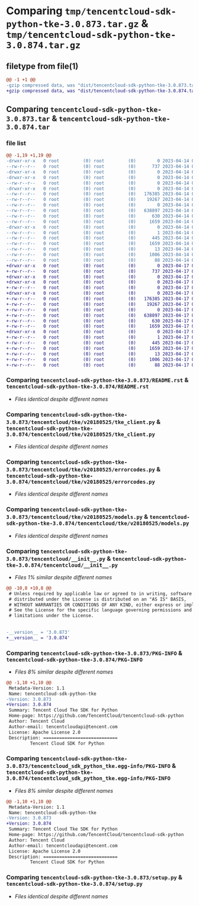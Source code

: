 # Comparing `tmp/tencentcloud-sdk-python-tke-3.0.873.tar.gz` & `tmp/tencentcloud-sdk-python-tke-3.0.874.tar.gz`

## filetype from file(1)

```diff
@@ -1 +1 @@
-gzip compressed data, was "dist/tencentcloud-sdk-python-tke-3.0.873.tar", last modified: Fri Apr 14 00:59:43 2023, max compression
+gzip compressed data, was "dist/tencentcloud-sdk-python-tke-3.0.874.tar", last modified: Mon Apr 17 00:52:25 2023, max compression
```

## Comparing `tencentcloud-sdk-python-tke-3.0.873.tar` & `tencentcloud-sdk-python-tke-3.0.874.tar`

### file list

```diff
@@ -1,19 +1,19 @@
-drwxr-xr-x   0 root         (0) root         (0)        0 2023-04-14 00:59:43.000000 tencentcloud-sdk-python-tke-3.0.873/
--rw-r--r--   0 root         (0) root         (0)      737 2023-04-14 00:59:43.000000 tencentcloud-sdk-python-tke-3.0.873/README.rst
-drwxr-xr-x   0 root         (0) root         (0)        0 2023-04-14 00:59:43.000000 tencentcloud-sdk-python-tke-3.0.873/tencentcloud/
-drwxr-xr-x   0 root         (0) root         (0)        0 2023-04-14 00:59:43.000000 tencentcloud-sdk-python-tke-3.0.873/tencentcloud/tke/
--rw-r--r--   0 root         (0) root         (0)        0 2023-04-14 00:59:43.000000 tencentcloud-sdk-python-tke-3.0.873/tencentcloud/tke/__init__.py
-drwxr-xr-x   0 root         (0) root         (0)        0 2023-04-14 00:59:43.000000 tencentcloud-sdk-python-tke-3.0.873/tencentcloud/tke/v20180525/
--rw-r--r--   0 root         (0) root         (0)   176385 2023-04-14 00:59:43.000000 tencentcloud-sdk-python-tke-3.0.873/tencentcloud/tke/v20180525/tke_client.py
--rw-r--r--   0 root         (0) root         (0)    19267 2023-04-14 00:59:43.000000 tencentcloud-sdk-python-tke-3.0.873/tencentcloud/tke/v20180525/errorcodes.py
--rw-r--r--   0 root         (0) root         (0)        0 2023-04-14 00:59:43.000000 tencentcloud-sdk-python-tke-3.0.873/tencentcloud/tke/v20180525/__init__.py
--rw-r--r--   0 root         (0) root         (0)   638897 2023-04-14 00:59:43.000000 tencentcloud-sdk-python-tke-3.0.873/tencentcloud/tke/v20180525/models.py
--rw-r--r--   0 root         (0) root         (0)      630 2023-04-14 00:59:43.000000 tencentcloud-sdk-python-tke-3.0.873/tencentcloud/__init__.py
--rw-r--r--   0 root         (0) root         (0)     1659 2023-04-14 00:59:43.000000 tencentcloud-sdk-python-tke-3.0.873/PKG-INFO
-drwxr-xr-x   0 root         (0) root         (0)        0 2023-04-14 00:59:43.000000 tencentcloud-sdk-python-tke-3.0.873/tencentcloud_sdk_python_tke.egg-info/
--rw-r--r--   0 root         (0) root         (0)        1 2023-04-14 00:59:43.000000 tencentcloud-sdk-python-tke-3.0.873/tencentcloud_sdk_python_tke.egg-info/dependency_links.txt
--rw-r--r--   0 root         (0) root         (0)      445 2023-04-14 00:59:43.000000 tencentcloud-sdk-python-tke-3.0.873/tencentcloud_sdk_python_tke.egg-info/SOURCES.txt
--rw-r--r--   0 root         (0) root         (0)     1659 2023-04-14 00:59:43.000000 tencentcloud-sdk-python-tke-3.0.873/tencentcloud_sdk_python_tke.egg-info/PKG-INFO
--rw-r--r--   0 root         (0) root         (0)       13 2023-04-14 00:59:43.000000 tencentcloud-sdk-python-tke-3.0.873/tencentcloud_sdk_python_tke.egg-info/top_level.txt
--rw-r--r--   0 root         (0) root         (0)     1006 2023-04-14 00:59:43.000000 tencentcloud-sdk-python-tke-3.0.873/setup.py
--rw-r--r--   0 root         (0) root         (0)       88 2023-04-14 00:59:43.000000 tencentcloud-sdk-python-tke-3.0.873/setup.cfg
+drwxr-xr-x   0 root         (0) root         (0)        0 2023-04-17 00:52:25.000000 tencentcloud-sdk-python-tke-3.0.874/
+-rw-r--r--   0 root         (0) root         (0)      737 2023-04-17 00:52:25.000000 tencentcloud-sdk-python-tke-3.0.874/README.rst
+drwxr-xr-x   0 root         (0) root         (0)        0 2023-04-17 00:52:25.000000 tencentcloud-sdk-python-tke-3.0.874/tencentcloud/
+drwxr-xr-x   0 root         (0) root         (0)        0 2023-04-17 00:52:25.000000 tencentcloud-sdk-python-tke-3.0.874/tencentcloud/tke/
+-rw-r--r--   0 root         (0) root         (0)        0 2023-04-17 00:52:25.000000 tencentcloud-sdk-python-tke-3.0.874/tencentcloud/tke/__init__.py
+drwxr-xr-x   0 root         (0) root         (0)        0 2023-04-17 00:52:25.000000 tencentcloud-sdk-python-tke-3.0.874/tencentcloud/tke/v20180525/
+-rw-r--r--   0 root         (0) root         (0)   176385 2023-04-17 00:52:25.000000 tencentcloud-sdk-python-tke-3.0.874/tencentcloud/tke/v20180525/tke_client.py
+-rw-r--r--   0 root         (0) root         (0)    19267 2023-04-17 00:52:25.000000 tencentcloud-sdk-python-tke-3.0.874/tencentcloud/tke/v20180525/errorcodes.py
+-rw-r--r--   0 root         (0) root         (0)        0 2023-04-17 00:52:25.000000 tencentcloud-sdk-python-tke-3.0.874/tencentcloud/tke/v20180525/__init__.py
+-rw-r--r--   0 root         (0) root         (0)   638897 2023-04-17 00:52:25.000000 tencentcloud-sdk-python-tke-3.0.874/tencentcloud/tke/v20180525/models.py
+-rw-r--r--   0 root         (0) root         (0)      630 2023-04-17 00:52:25.000000 tencentcloud-sdk-python-tke-3.0.874/tencentcloud/__init__.py
+-rw-r--r--   0 root         (0) root         (0)     1659 2023-04-17 00:52:25.000000 tencentcloud-sdk-python-tke-3.0.874/PKG-INFO
+drwxr-xr-x   0 root         (0) root         (0)        0 2023-04-17 00:52:25.000000 tencentcloud-sdk-python-tke-3.0.874/tencentcloud_sdk_python_tke.egg-info/
+-rw-r--r--   0 root         (0) root         (0)        1 2023-04-17 00:52:25.000000 tencentcloud-sdk-python-tke-3.0.874/tencentcloud_sdk_python_tke.egg-info/dependency_links.txt
+-rw-r--r--   0 root         (0) root         (0)      445 2023-04-17 00:52:25.000000 tencentcloud-sdk-python-tke-3.0.874/tencentcloud_sdk_python_tke.egg-info/SOURCES.txt
+-rw-r--r--   0 root         (0) root         (0)     1659 2023-04-17 00:52:25.000000 tencentcloud-sdk-python-tke-3.0.874/tencentcloud_sdk_python_tke.egg-info/PKG-INFO
+-rw-r--r--   0 root         (0) root         (0)       13 2023-04-17 00:52:25.000000 tencentcloud-sdk-python-tke-3.0.874/tencentcloud_sdk_python_tke.egg-info/top_level.txt
+-rw-r--r--   0 root         (0) root         (0)     1006 2023-04-17 00:52:25.000000 tencentcloud-sdk-python-tke-3.0.874/setup.py
+-rw-r--r--   0 root         (0) root         (0)       88 2023-04-17 00:52:25.000000 tencentcloud-sdk-python-tke-3.0.874/setup.cfg
```

### Comparing `tencentcloud-sdk-python-tke-3.0.873/README.rst` & `tencentcloud-sdk-python-tke-3.0.874/README.rst`

 * *Files identical despite different names*

### Comparing `tencentcloud-sdk-python-tke-3.0.873/tencentcloud/tke/v20180525/tke_client.py` & `tencentcloud-sdk-python-tke-3.0.874/tencentcloud/tke/v20180525/tke_client.py`

 * *Files identical despite different names*

### Comparing `tencentcloud-sdk-python-tke-3.0.873/tencentcloud/tke/v20180525/errorcodes.py` & `tencentcloud-sdk-python-tke-3.0.874/tencentcloud/tke/v20180525/errorcodes.py`

 * *Files identical despite different names*

### Comparing `tencentcloud-sdk-python-tke-3.0.873/tencentcloud/tke/v20180525/models.py` & `tencentcloud-sdk-python-tke-3.0.874/tencentcloud/tke/v20180525/models.py`

 * *Files identical despite different names*

### Comparing `tencentcloud-sdk-python-tke-3.0.873/tencentcloud/__init__.py` & `tencentcloud-sdk-python-tke-3.0.874/tencentcloud/__init__.py`

 * *Files 1% similar despite different names*

```diff
@@ -10,8 +10,8 @@
 # Unless required by applicable law or agreed to in writing, software
 # distributed under the License is distributed on an "AS IS" BASIS,
 # WITHOUT WARRANTIES OR CONDITIONS OF ANY KIND, either express or implied.
 # See the License for the specific language governing permissions and
 # limitations under the License.
 
 
-__version__ = '3.0.873'
+__version__ = '3.0.874'
```

### Comparing `tencentcloud-sdk-python-tke-3.0.873/PKG-INFO` & `tencentcloud-sdk-python-tke-3.0.874/PKG-INFO`

 * *Files 8% similar despite different names*

```diff
@@ -1,10 +1,10 @@
 Metadata-Version: 1.1
 Name: tencentcloud-sdk-python-tke
-Version: 3.0.873
+Version: 3.0.874
 Summary: Tencent Cloud Tke SDK for Python
 Home-page: https://github.com/TencentCloud/tencentcloud-sdk-python
 Author: Tencent Cloud
 Author-email: tencentcloudapi@tencent.com
 License: Apache License 2.0
 Description: ============================
         Tencent Cloud SDK for Python
```

### Comparing `tencentcloud-sdk-python-tke-3.0.873/tencentcloud_sdk_python_tke.egg-info/PKG-INFO` & `tencentcloud-sdk-python-tke-3.0.874/tencentcloud_sdk_python_tke.egg-info/PKG-INFO`

 * *Files 8% similar despite different names*

```diff
@@ -1,10 +1,10 @@
 Metadata-Version: 1.1
 Name: tencentcloud-sdk-python-tke
-Version: 3.0.873
+Version: 3.0.874
 Summary: Tencent Cloud Tke SDK for Python
 Home-page: https://github.com/TencentCloud/tencentcloud-sdk-python
 Author: Tencent Cloud
 Author-email: tencentcloudapi@tencent.com
 License: Apache License 2.0
 Description: ============================
         Tencent Cloud SDK for Python
```

### Comparing `tencentcloud-sdk-python-tke-3.0.873/setup.py` & `tencentcloud-sdk-python-tke-3.0.874/setup.py`

 * *Files identical despite different names*

